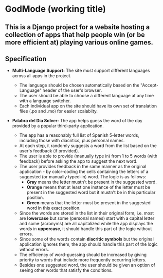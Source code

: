 # GodMode (working title)

## This is a Django project for a website hosting a collection of apps that help people win (or be more efficient at) playing various online games.

## Specification

- **Multi-Language Support:** The site must support different languages across all apps in the project.

    - The language should be chosen automatically based on the "Accept-Language" header of the user's browser.
    - The user should be able to choose a different language at any time with a language switcher.
    - Each individual app on the site should have its own set of translation files (.po and .mo) for easier scalabilty.

- **Palabra del Dia Solver:** The app helps guess the word of the day provided by a popular third-party application.

    - The app has a reasonably full list of Spanish 5-letter words, including those with diacritics, plus personal names.
    - At each step, it randomly suggests a word from the list based on the user's feedback (if provided).
    - The user is able to provide (manually type in) from 1 to 5 words (with feedback) before asking the app to suggest the next word.
    - The user provides feedback in the same manner as the original application - by color-coding the cells containing the letters of a suggested (or manually typed-in) word. The logic is as follows:
        - **Gray** means the letter mustn't be present in the suggested word.
        - **Orange** means that at least one instance of the letter must be present in the suggested word but it mustn't be in this particular position.
        - **Green** means that the letter must be present in the suggested word in this exact position.
    - Since the words are stored in the list in their original form, i.e. most are **lowercase** but some (personal names) start with a capital letter and some (acronyms) are all capitalized while the app displays the words in **uppercase**, it should handle this part of the logic without errors.
    - Since some of the words contain **diacritic symbols** but the original application ignores them, the app should handle this part of the logic without errors.
    - The efficiency of word-guessing should be increased by giving priority to words that include more frequently occurring letters.
    - Besides one suggested word, the user should be given an option of seeing other words that satisfy the conditions.